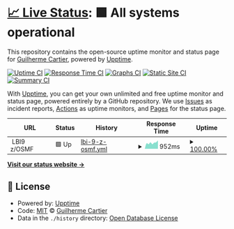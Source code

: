 # [📈 Live Status](https://gcartier94.github.io/test-upptime): <!--live status--> **🟩 All systems operational**

This repository contains the open-source uptime monitor and status page for [Guilherme Cartier](https://gcartier94.github.io/test-upptime), powered by [Upptime](https://github.com/upptime/upptime).

[![Uptime CI](https://github.com/gcartier94/test-upptime/workflows/Uptime%20CI/badge.svg)](https://github.com/gcartier94/test-upptime/actions?query=workflow%3A%22Uptime+CI%22)
[![Response Time CI](https://github.com/gcartier94/test-upptime/workflows/Response%20Time%20CI/badge.svg)](https://github.com/gcartier94/test-upptime/actions?query=workflow%3A%22Response+Time+CI%22)
[![Graphs CI](https://github.com/gcartier94/test-upptime/workflows/Graphs%20CI/badge.svg)](https://github.com/gcartier94/test-upptime/actions?query=workflow%3A%22Graphs+CI%22)
[![Static Site CI](https://github.com/gcartier94/test-upptime/workflows/Static%20Site%20CI/badge.svg)](https://github.com/gcartier94/test-upptime/actions?query=workflow%3A%22Static+Site+CI%22)
[![Summary CI](https://github.com/gcartier94/test-upptime/workflows/Summary%20CI/badge.svg)](https://github.com/gcartier94/test-upptime/actions?query=workflow%3A%22Summary+CI%22)

With [Upptime](https://upptime.js.org), you can get your own unlimited and free uptime monitor and status page, powered entirely by a GitHub repository. We use [Issues](https://github.com/gcartier94/test-upptime/issues) as incident reports, [Actions](https://github.com/gcartier94/test-upptime/actions) as uptime monitors, and [Pages](https://gcartier94.github.io/test-upptime) for the status page.

<!--start: status pages-->
<!-- This summary is generated by Upptime (https://github.com/upptime/upptime) -->
<!-- Do not edit this manually, your changes will be overwritten -->
<!-- prettier-ignore -->
| URL | Status | History | Response Time | Uptime |
| --- | ------ | ------- | ------------- | ------ |
| <img alt="" src="https://favicons.githubusercontent.com/" height="13"> LBI9 z/OSMF | 🟩 Up | [lbi-9-z-osmf.yml](https://github.com/gcartier94/test-upptime/commits/HEAD/history/lbi-9-z-osmf.yml) | <details><summary><img alt="Response time graph" src="./graphs/lbi-9-z-osmf/response-time-week.png" height="20"> 952ms</summary><br><a href="https://gcartier94.github.io/test-upptime/history/lbi-9-z-osmf"><img alt="Response time 1060" src="https://img.shields.io/endpoint?url=https%3A%2F%2Fraw.githubusercontent.com%2Fgcartier94%2Ftest-upptime%2FHEAD%2Fapi%2Flbi-9-z-osmf%2Fresponse-time.json"></a><br><a href="https://gcartier94.github.io/test-upptime/history/lbi-9-z-osmf"><img alt="24-hour response time 1334" src="https://img.shields.io/endpoint?url=https%3A%2F%2Fraw.githubusercontent.com%2Fgcartier94%2Ftest-upptime%2FHEAD%2Fapi%2Flbi-9-z-osmf%2Fresponse-time-day.json"></a><br><a href="https://gcartier94.github.io/test-upptime/history/lbi-9-z-osmf"><img alt="7-day response time 952" src="https://img.shields.io/endpoint?url=https%3A%2F%2Fraw.githubusercontent.com%2Fgcartier94%2Ftest-upptime%2FHEAD%2Fapi%2Flbi-9-z-osmf%2Fresponse-time-week.json"></a><br><a href="https://gcartier94.github.io/test-upptime/history/lbi-9-z-osmf"><img alt="30-day response time 1097" src="https://img.shields.io/endpoint?url=https%3A%2F%2Fraw.githubusercontent.com%2Fgcartier94%2Ftest-upptime%2FHEAD%2Fapi%2Flbi-9-z-osmf%2Fresponse-time-month.json"></a><br><a href="https://gcartier94.github.io/test-upptime/history/lbi-9-z-osmf"><img alt="1-year response time 1060" src="https://img.shields.io/endpoint?url=https%3A%2F%2Fraw.githubusercontent.com%2Fgcartier94%2Ftest-upptime%2FHEAD%2Fapi%2Flbi-9-z-osmf%2Fresponse-time-year.json"></a></details> | <details><summary><a href="https://gcartier94.github.io/test-upptime/history/lbi-9-z-osmf">100.00%</a></summary><a href="https://gcartier94.github.io/test-upptime/history/lbi-9-z-osmf"><img alt="All-time uptime 98.98%" src="https://img.shields.io/endpoint?url=https%3A%2F%2Fraw.githubusercontent.com%2Fgcartier94%2Ftest-upptime%2FHEAD%2Fapi%2Flbi-9-z-osmf%2Fuptime.json"></a><br><a href="https://gcartier94.github.io/test-upptime/history/lbi-9-z-osmf"><img alt="24-hour uptime 100.00%" src="https://img.shields.io/endpoint?url=https%3A%2F%2Fraw.githubusercontent.com%2Fgcartier94%2Ftest-upptime%2FHEAD%2Fapi%2Flbi-9-z-osmf%2Fuptime-day.json"></a><br><a href="https://gcartier94.github.io/test-upptime/history/lbi-9-z-osmf"><img alt="7-day uptime 100.00%" src="https://img.shields.io/endpoint?url=https%3A%2F%2Fraw.githubusercontent.com%2Fgcartier94%2Ftest-upptime%2FHEAD%2Fapi%2Flbi-9-z-osmf%2Fuptime-week.json"></a><br><a href="https://gcartier94.github.io/test-upptime/history/lbi-9-z-osmf"><img alt="30-day uptime 98.79%" src="https://img.shields.io/endpoint?url=https%3A%2F%2Fraw.githubusercontent.com%2Fgcartier94%2Ftest-upptime%2FHEAD%2Fapi%2Flbi-9-z-osmf%2Fuptime-month.json"></a><br><a href="https://gcartier94.github.io/test-upptime/history/lbi-9-z-osmf"><img alt="1-year uptime 98.98%" src="https://img.shields.io/endpoint?url=https%3A%2F%2Fraw.githubusercontent.com%2Fgcartier94%2Ftest-upptime%2FHEAD%2Fapi%2Flbi-9-z-osmf%2Fuptime-year.json"></a></details>

<!--end: status pages-->

[**Visit our status website →**](https://gcartier94.github.io/test-upptime)

## 📄 License

- Powered by: [Upptime](https://github.com/upptime/upptime)
- Code: [MIT](./LICENSE) © [Guilherme Cartier](https://gcartier94.github.io/test-upptime)
- Data in the `./history` directory: [Open Database License](https://opendatacommons.org/licenses/odbl/1-0/)
